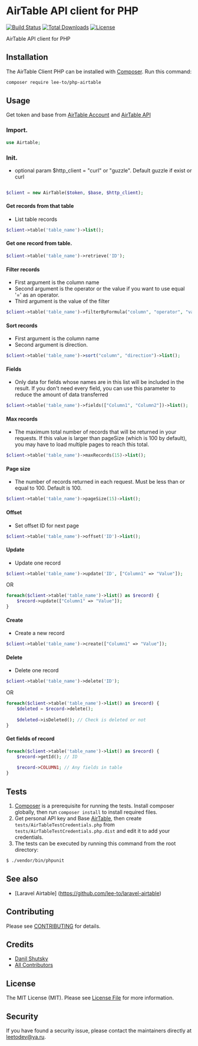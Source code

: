 # AirTable API client for PHP

[![Build Status](https://img.shields.io/travis/lee-to/php-airtabl/5.x.svg)](https://travis-ci.org/github/lee-to/php-airtable)
[![Total Downloads](https://poser.pugx.org/lee-to/php-airtable/downloads)](//packagist.org/packages/lee-to/php-airtable)
[![License](https://poser.pugx.org/lee-to/php-airtable/license)](//packagist.org/packages/lee-to/php-airtable)

AirTable API client for PHP

## Installation

The AirTable Client PHP can be installed with [Composer](https://getcomposer.org/). Run this command:

```sh
composer require lee-to/php-airtable
```

## Usage

Get token and base from [AirTable Account](http://airtable.com/account) and [AirTable API](http://airtable.com/api)

### Import.
```php
use Airtable;
```

### Init.
- optional param $http_client = "curl" or "guzzle". Default guzzle if exist or curl

```php

$client = new AirTable($token, $base, $http_client);
```

#### Get records from that table
- List table records

``` php
$client->table('table_name')->list();
```

#### Get one record from table.
``` php
$client->table('table_name')->retrieve('ID');
```

#### Filter records
- First argument is the column name
- Second argument is the operator or the value if you want to use equal '=' as an operator.
- Third argument is the value of the filter
``` php
$client->table('table_name')->filterByFormula("column", "operator", "value")->list();
```

#### Sort records
- First argument is the column name
- Second argument is direction.

``` php
$client->table('table_name')->sort("column", "direction")->list();
```

#### Fields
- Only data for fields whose names are in this list will be included in the result. If you don't need every field, you can use this parameter to reduce the amount of data transferred

``` php
$client->table('table_name')->fields(["Column1", "Column2"])->list();
```

#### Max records 
- The maximum total number of records that will be returned in your requests. If this value is larger than pageSize (which is 100 by default), you may have to load multiple pages to reach this total.

``` php
$client->table('table_name')->maxRecords(15)->list();
```

#### Page size 
- The number of records returned in each request. Must be less than or equal to 100. Default is 100.

``` php
$client->table('table_name')->pageSize(15)->list();
```

#### Offset 
- Set offset ID for next page

``` php
$client->table('table_name')->offset('ID')->list();
```

#### Update 
- Update one record

``` php
$client->table('table_name')->update('ID', ["Column1" => "Value"]);
```

OR 

``` php
foreach($client->table('table_name')->list() as $record) {
    $record->update(["Column1" => "Value"]);
}
```

#### Create
- Create a new record

``` php
$client->table('table_name')->create(["Column1" => "Value"]);
```
#### Delete
- Delete one record

``` php
$client->table('table_name')->delete('ID');
```

OR 

``` php
foreach($client->table('table_name')->list() as $record) {
    $deleted = $record->delete();
    
    $deleted->isDeleted(); // Check is deleted or not
}
```

#### Get fields of record

``` php
foreach($client->table('table_name')->list() as $record) {
    $record->getId(); // ID 
    
    $record->COLUMN1; // Any fields in table 
}
```

## Tests

1. [Composer](https://getcomposer.org/) is a prerequisite for running the tests. Install composer globally, then run `composer install` to install required files.
2. Get personal API key and Base [AirTable](https://airtable.com/account), then create `tests/AirTableTestCredentials.php` from `tests/AirTableTestCredentials.php.dist` and edit it to add your credentials.
3. The tests can be executed by running this command from the root directory:

```bash
$ ./vendor/bin/phpunit
```

## See also

- [Laravel Airtable] (https://github.com/lee-to/laravel-airtable)

## Contributing

Please see [CONTRIBUTING](CONTRIBUTING.md) for details.

## Credits

- [Danil Shutsky](https://github.com/lee-to)
- [All Contributors](../../contributors)

## License

The MIT License (MIT). Please see [License File](LICENSE.md) for more information.

## Security

If you have found a security issue, please contact the maintainers directly at [leetodev@ya.ru](mailto:leetodev@ya.ru).